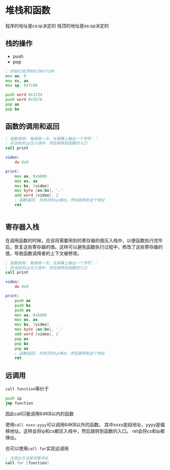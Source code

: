 # 堆栈和函数

程序的地址是cs:ip决定的
栈顶的地址是ss:sp决定的

## 栈的操作

- push
- pop

```asm
; 初始化栈顶地址为0x7c00
mov ax, 0
mov ss, ax
mov sp, 0x7c00

push word 0x1234
push word 0x5678
pop ax
pop bx
```

## 函数的调用和返回

```asm
; 函数调用: 每调用一次，在屏幕上输出一个字符'.'
; 将当前的ip压入栈中，然后跳转到函数的入口
call print

video:
    dw 0x0

print:
    mov ax, 0xb800
    mov es, ax
    mov bx, [video]
    mov byte [es:bx], '.'
    add word [video], 2
    ; 函数返回: 将栈顶的ip弹出，然后跳转到这个地址
    ret
   
```

## 寄存器入栈

在调用函数的时候，应该将需要用到的寄存器的值压入栈中，以便函数执行完毕后，恢复这些寄存器的值。这样可以避免函数执行过程中，修改了这些寄存器的值，导致函数调用者的上下文被修改。

```asm
; 函数调用: 每调用一次，在屏幕上输出一个字符'.'
; 将当前的ip压入栈中，然后跳转到函数的入口
call print

video:
    dw 0x0

print:
    push ax
    push bx
    push es
    mov ax, 0xb800
    mov es, ax
    mov bx, [video]
    mov byte [es:bx], '.'
    add word [video], 2
    pop es
    pop bx
    pop ax
    ; 函数返回: 将栈顶的ip弹出，然后跳转到这个地址
    ret
```

## 远调用

`call function`等价于
```asm
push ip
jmp function
```
因此call只能调用64KB以内的函数

使用`call xxxx:yyyy`可以调用64KB以外的函数。
其中xxxx是段地址，yyyy是偏移地址。这样会将ip和cs都压入栈中，然后跳转到函数的入口。
ret会将cs和ip都弹出。

也可以使用`call far`实现远调用

```asm
; 注意此方法是间接寻址
call far [function]
```